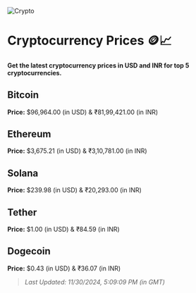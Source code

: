 
![Crypto](https://www.techguide.com.au/wp-content/uploads/2020/11/crypto3.jpeg)

# Cryptocurrency Prices 🪙📈

#### Get the latest cryptocurrency prices in USD and INR for top 5 cryptocurrencies.

## Bitcoin

**Price:** $96,964.00 (in USD) & ₹81,99,421.00 (in INR)

## Ethereum

**Price:** $3,675.21 (in USD) & ₹3,10,781.00 (in INR)

## Solana

**Price:** $239.98 (in USD) & ₹20,293.00 (in INR)

## Tether

**Price:** $1.00 (in USD) & ₹84.59 (in INR)

## Dogecoin

**Price:** $0.43 (in USD) & ₹36.07 (in INR)

> _Last Updated: 11/30/2024, 5:09:09 PM (in GMT)_
